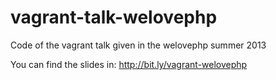 vagrant-talk-welovephp
======================

Code of the vagrant talk given in the welovephp summer 2013

You can find the slides in: http://bit.ly/vagrant-welovephp